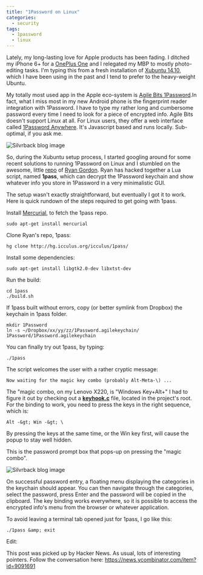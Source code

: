```yaml
---
title: "1Password on Linux"
categories:
  - security
tags:
  - 1password
  - linux
---
```


Lately, my long-lasting love for Apple products has been fading. I ditched my iPhone 6+ for a [OnePlus One](https://oneplus.net/) and I relegated my MBP to mostly photo-editing tasks. I'm typing this from a fresh installation of [Xubuntu 14.10](http://xubuntu.org/), which I have been using in the past and I tend to prefer  to the heavy-weight Ubuntu.

My totally most used app in the Apple eco-system is [Agile Bits 1Password](https://agilebits.com/onepassword).In fact, what I miss most in my new Android phone is the fingerprint reader integration with 1Password. I have to type my rather long and cumbersome password every time I need to look for a piece of encrypted info. Agile Bits doesn't support Linux at all. For Linux users, they offer a web interface called [1Password Anywhere](https://guides.agilebits.com/1password-mac/5/en/topic/1passwordanywhere). It's Javascript based and runs locally. Sub-optimal, if you ask me.

![Silvrback blog image](https://silvrback.s3.amazonaws.com/uploads/c02a65b5-0229-4864-9a42-06b648f70393/1password_4_large.png)

So, during the Xubuntu setup process, I started googling around for some recent solutions to running 1Password on Linux and I stumbled on the awesome, little [repo](http://hg.icculus.org/icculus/1pass/) of [Ryan Gordon](https://plus.google.com/+RyanGordon/posts/ZFyb9TQS9zB). Ryan has hacked together a Lua script, named **1pass**, which can decrypt the 1Password keychain and show whatever info you store in 1Password in a very minimalistic GUI.

The setup wasn't exactly straightforward, but eventually I got it to work. Here is  quick rundown of the steps required to get going with 1pass.

InstaIl [Mercurial](http://www.selenic.com/mercurial/), to fetch the 1pass repo.

```
sudo apt-get install mercurial
```

Clone Ryan's repo, 1pass:

```
hg clone http://hg.icculus.org/icculus/1pass/
```

Install some dependencies:

```
sudo apt-get install libgtk2.0-dev libxtst-dev
```

Run the build:

```
cd 1pass
./build.sh
```

If 1pass built without errors, copy (or better symlink from Dropbox) the keychain in 1pass folder.

 ```
mkdir 1Password
ln -s ~/Dropbox/xx/yy/zz/1Password.agilekeychain/ 1Password/1Password.agilekeychain
```

You can finally try out 1pass, by typing:

```
./1pass
```

The script welcomes the user with a rather cryptic message:

```
Now waiting for the magic key combo (probably Alt-Meta-\) ...
```

The "magic combo, on my Lenovo X220, is  "Windows Key+Alt+\"
I had to figure it out by checking out a __[keyhook.c](http://hg.icculus.org/icculus/1pass/file/5155ff0e6d3d/keyhook.c)__ file, located in the project's root.
For the binding to work, you need to press the keys in the right sequence, which is:

```
Alt -&gt; Win -&gt; \
```

 By pressing the keys at the same time, or the Win key first, will cause the popup to stay well hidden.

This is the password prompt box that pops-up on pressing the "magic combo".

![Silvrback blog image](https://silvrback.s3.amazonaws.com/uploads/a90f6295-4ae1-437a-b3c8-9f5e1cd7182a/1pass_1_large.jpg)

On successful password entry, a floating menu displaying the categories in the keychain should appear. You can then navigate through the categories, select the password, press Enter and the password will be copied in the clipboard.
The key binding works everywhere, so it is possible to access the encrypted info's  menu from the browser or whatever application.

To avoid leaving a terminal tab opened just for 1pass, I go like this:

```
./1pass &amp; exit
```

Edit:

This post was picked up by Hacker News. As usual, lots of interesting pointers. Follow the conversation here: <https://news.ycombinator.com/item?id=9091691>